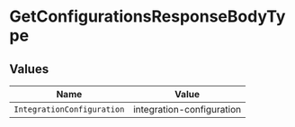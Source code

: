 # GetConfigurationsResponseBodyType


## Values

| Name                       | Value                      |
| -------------------------- | -------------------------- |
| `IntegrationConfiguration` | integration-configuration  |